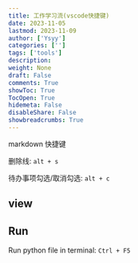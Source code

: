 ```yaml
---
title: 工作学习流(vscode快捷键)
date: 2023-11-05
lastmod: 2023-11-09
author: ['Ysyy']
categories: ['']
tags: ['tools']
description: 
weight: None
draft: False
comments: True
showToc: True
TocOpen: True
hidemeta: False
disableShare: False
showbreadcrumbs: True
---
```

markdown 快捷键

删除线: `alt + s`

待办事项勾选/取消勾选: `alt + c`

## view

## Run

Run python file in terminal: `Ctrl + F5`